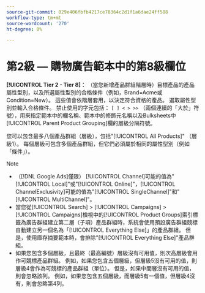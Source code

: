 ```yaml
---
source-git-commit: 029e406fbfb4217ce78364c2d1f1a6dae24ff588
workflow-type: tm+mt
source-wordcount: '270'
ht-degree: 0%

---
```

# 第2級 — 購物廣告範本中的第8級欄位

**[!UICONTROL Tier  2 - Tier 8]：** （當您新增產品群組階層時）目標產品的產品屬性型別，以及所選屬性型別的合格條件（例如，Brand=Acme或Condition=New）。 這些值會依階層套用，以決定符合資格的產品。 選取屬性型別並輸入合格條件。 禁止使用的字元包括： `[ ] < > >>` （兩個連續的「大於」符號），用來指定範本中的欄名稱、範本中的修飾元名稱以及Bulksheets中[!UICONTROL Parent Product Grouping]欄的層級分隔符號。

您可以包含最多八個產品群組（層級），包括&quot;[!UICONTROL All Products]&quot; （層級1）。 每個層級可包含多個產品群組，但它們必須屬於相同的屬性型別（例如「條件」）。

>[!NOTE]
>
>* （[!DNL Google Ads]僅限） [!UICONTROL Channel]可能的值為&quot;[!UICONTROL Local]&quot;或&quot;[!UICONTROL Online]&quot;，[!UICONTROL ChannelExclusivity]可能的值為&quot;[!UICONTROL SingleChannel]&quot;和&quot;[!UICONTROL MultiChannel]&quot;。
>* 當您從[!UICONTROL Search] > [!UICONTROL Campaigns] > [!UICONTROL Campaigns]檢視中的[!UICONTROL Product Groups]索引標籤為廣告群組建立第二層（子項）產品群組時，系統會使用預設廣告群組競標自動建立另一個名為「[!UICONTROL Everything Else]」的產品群組。 但是，使用庫存摘要範本時，會排除&quot;[!UICONTROL Everything Else]&quot;產品群組。
>* 如果您包含多個層級，且最終（最高編號）層級沒有可用值，則次高層級會用作可競標產品群組。 例如，如果您包含五個層級，但層級5沒有可用的值，則層級4會作為可競標的產品群組（單位）。 但是，如果中間層沒有可用的值，則會忽略該列。 例如，如果您包含五個層級，而層級5有一個值，但層級4沒有，則會忽略第4列。
